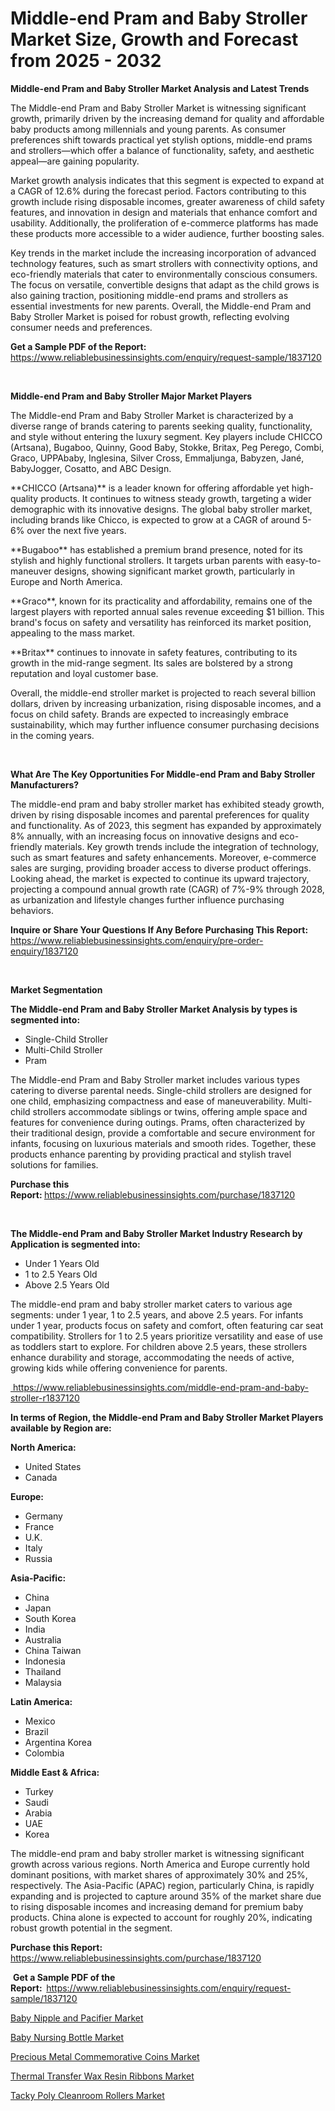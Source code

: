 <p><h1>Middle-end Pram and Baby Stroller Market Size, Growth and Forecast from 2025 - 2032</h1></p><p><strong>Middle-end Pram and Baby Stroller Market Analysis and Latest Trends</strong></p>
<p><p>The Middle-end Pram and Baby Stroller Market is witnessing significant growth, primarily driven by the increasing demand for quality and affordable baby products among millennials and young parents. As consumer preferences shift towards practical yet stylish options, middle-end prams and strollers—which offer a balance of functionality, safety, and aesthetic appeal—are gaining popularity. </p><p>Market growth analysis indicates that this segment is expected to expand at a CAGR of 12.6% during the forecast period. Factors contributing to this growth include rising disposable incomes, greater awareness of child safety features, and innovation in design and materials that enhance comfort and usability. Additionally, the proliferation of e-commerce platforms has made these products more accessible to a wider audience, further boosting sales. </p><p>Key trends in the market include the increasing incorporation of advanced technology features, such as smart strollers with connectivity options, and eco-friendly materials that cater to environmentally conscious consumers. The focus on versatile, convertible designs that adapt as the child grows is also gaining traction, positioning middle-end prams and strollers as essential investments for new parents. Overall, the Middle-end Pram and Baby Stroller Market is poised for robust growth, reflecting evolving consumer needs and preferences.</p></p>
<p><strong>Get a Sample PDF of the Report:&nbsp;</strong> <a href="https://www.reliablebusinessinsights.com/enquiry/request-sample/1837120?utm_campaign=1837&utm_medium=2&utm_source=Github&utm_content=ia&utm_term=05042025&utm_id=middle-end-pram-and-baby-stroller">https://www.reliablebusinessinsights.com/enquiry/request-sample/1837120</a></p>
<p>&nbsp;</p>
<p><strong>Middle-end Pram and Baby Stroller Major Market Players</strong></p>
<p><p>The Middle-end Pram and Baby Stroller Market is characterized by a diverse range of brands catering to parents seeking quality, functionality, and style without entering the luxury segment. Key players include CHICCO (Artsana), Bugaboo, Quinny, Good Baby, Stokke, Britax, Peg Perego, Combi, Graco, UPPAbaby, Inglesina, Silver Cross, Emmaljunga, Babyzen, Jané, BabyJogger, Cosatto, and ABC Design.</p><p>**CHICCO (Artsana)** is a leader known for offering affordable yet high-quality products. It continues to witness steady growth, targeting a wider demographic with its innovative designs. The global baby stroller market, including brands like Chicco, is expected to grow at a CAGR of around 5-6% over the next five years.</p><p>**Bugaboo** has established a premium brand presence, noted for its stylish and highly functional strollers. It targets urban parents with easy-to-maneuver designs, showing significant market growth, particularly in Europe and North America.</p><p>**Graco**, known for its practicality and affordability, remains one of the largest players with reported annual sales revenue exceeding $1 billion. This brand's focus on safety and versatility has reinforced its market position, appealing to the mass market.</p><p>**Britax** continues to innovate in safety features, contributing to its growth in the mid-range segment. Its sales are bolstered by a strong reputation and loyal customer base.</p><p>Overall, the middle-end stroller market is projected to reach several billion dollars, driven by increasing urbanization, rising disposable incomes, and a focus on child safety. Brands are expected to increasingly embrace sustainability, which may further influence consumer purchasing decisions in the coming years.</p></p>
<p>&nbsp;</p>
<p><strong>What Are The Key Opportunities For Middle-end Pram and Baby Stroller Manufacturers?</strong></p>
<p><p>The middle-end pram and baby stroller market has exhibited steady growth, driven by rising disposable incomes and parental preferences for quality and functionality. As of 2023, this segment has expanded by approximately 8% annually, with an increasing focus on innovative designs and eco-friendly materials. Key growth trends include the integration of technology, such as smart features and safety enhancements. Moreover, e-commerce sales are surging, providing broader access to diverse product offerings. Looking ahead, the market is expected to continue its upward trajectory, projecting a compound annual growth rate (CAGR) of 7%-9% through 2028, as urbanization and lifestyle changes further influence purchasing behaviors.</p></p>
<p><strong>Inquire or Share Your Questions If Any Before Purchasing This Report:</strong> <a href="https://www.reliablebusinessinsights.com/enquiry/pre-order-enquiry/1837120?utm_campaign=1837&utm_medium=2&utm_source=Github&utm_content=ia&utm_term=05042025&utm_id=middle-end-pram-and-baby-stroller">https://www.reliablebusinessinsights.com/enquiry/pre-order-enquiry/1837120</a></p>
<p>&nbsp;</p>
<p><strong>Market Segmentation</strong></p>
<p><strong>The Middle-end Pram and Baby Stroller Market Analysis by types is segmented into:</strong></p>
<p><ul><li>Single-Child Stroller</li><li>Multi-Child Stroller</li><li>Pram</li></ul></p>
<p><p>The Middle-end Pram and Baby Stroller market includes various types catering to diverse parental needs. Single-child strollers are designed for one child, emphasizing compactness and ease of maneuverability. Multi-child strollers accommodate siblings or twins, offering ample space and features for convenience during outings. Prams, often characterized by their traditional design, provide a comfortable and secure environment for infants, focusing on luxurious materials and smooth rides. Together, these products enhance parenting by providing practical and stylish travel solutions for families.</p></p>
<p><strong>Purchase this Report:&nbsp;</strong><a href="https://www.reliablebusinessinsights.com/purchase/1837120?utm_campaign=1837&utm_medium=2&utm_source=Github&utm_content=ia&utm_term=05042025&utm_id=middle-end-pram-and-baby-stroller">https://www.reliablebusinessinsights.com/purchase/1837120</a></p>
<p>&nbsp;</p>
<p><strong>The Middle-end Pram and Baby Stroller Market Industry Research by Application is segmented into:</strong></p>
<p><ul><li>Under 1 Years Old</li><li>1 to 2.5 Years Old</li><li>Above 2.5 Years Old</li></ul></p>
<p><p>The middle-end pram and baby stroller market caters to various age segments: under 1 year, 1 to 2.5 years, and above 2.5 years. For infants under 1 year, products focus on safety and comfort, often featuring car seat compatibility. Strollers for 1 to 2.5 years prioritize versatility and ease of use as toddlers start to explore. For children above 2.5 years, these strollers enhance durability and storage, accommodating the needs of active, growing kids while offering convenience for parents.</p></p>
<p><a href="https://www.reliablebusinessinsights.com/middle-end-pram-and-baby-stroller-r1837120?utm_campaign=1837&utm_medium=2&utm_source=Github&utm_content=ia&utm_term=05042025&utm_id=middle-end-pram-and-baby-stroller">&nbsp;https://www.reliablebusinessinsights.com/middle-end-pram-and-baby-stroller-r1837120</a></p>
<p><strong>In terms of Region, the Middle-end Pram and Baby Stroller Market Players available by Region are:</strong></p>
<p>
    <p> <strong> North America: </strong>
        <ul>
            <li>United States</li>
            <li>Canada</li>
        </ul>
        </p> 
    <p> <strong> Europe: </strong>
        <ul>
            <li>Germany</li>
            <li>France</li>
            <li>U.K.</li>
            <li>Italy</li>
            <li>Russia</li>
        </ul>
        </p> 
    <p> <strong> Asia-Pacific: </strong>
        <ul>
            <li>China</li>
            <li>Japan</li>
            <li>South Korea</li>
            <li>India</li>
            <li>Australia</li>
            <li>China Taiwan</li>
            <li>Indonesia</li>
            <li>Thailand</li>
            <li>Malaysia</li>
        </ul>
        </p> 
    <p> <strong> Latin America: </strong>
        <ul>
            <li>Mexico</li>
            <li>Brazil</li>
            <li>Argentina Korea</li>
            <li>Colombia</li>
        </ul>
        </p> 
    <p> <strong> Middle East & Africa: </strong>
        <ul>
            <li>Turkey</li>
            <li>Saudi</li>
            <li>Arabia</li>
            <li>UAE</li>
            <li>Korea</li>
        </ul>
    </p>
    </p>
<p><p>The middle-end pram and baby stroller market is witnessing significant growth across various regions. North America and Europe currently hold dominant positions, with market shares of approximately 30% and 25%, respectively. The Asia-Pacific (APAC) region, particularly China, is rapidly expanding and is projected to capture around 35% of the market share due to rising disposable incomes and increasing demand for premium baby products. China alone is expected to account for roughly 20%, indicating robust growth potential in the segment.</p></p>
<p><strong>Purchase this Report: </strong><a href="https://www.reliablebusinessinsights.com/purchase/1837120?utm_campaign=1837&utm_medium=2&utm_source=Github&utm_content=ia&utm_term=05042025&utm_id=middle-end-pram-and-baby-stroller">https://www.reliablebusinessinsights.com/purchase/1837120</a></p>
<p>&nbsp;<strong>Get a Sample PDF of the Report:&nbsp;&nbsp;</strong><a href="https://www.reliablebusinessinsights.com/enquiry/request-sample/1837120?utm_campaign=1837&utm_medium=2&utm_source=Github&utm_content=ia&utm_term=05042025&utm_id=middle-end-pram-and-baby-stroller">https://www.reliablebusinessinsights.com/enquiry/request-sample/1837120</a></p>
<p><strong></strong></p>
<p><p><a href="https://github.com/dukerghostki/Market-Research-Report-List-1/blob/main/baby-nipple-and-pacifier-market.md?utm_campaign=1837&utm_medium=2&utm_source=Github&utm_content=ia&utm_term=05042025&utm_id=middle-end-pram-and-baby-stroller">Baby Nipple and Pacifier Market</a></p><p><a href="https://github.com/keohannchavo/Market-Research-Report-List-1/blob/main/baby-nursing-bottle-market.md?utm_campaign=1837&utm_medium=2&utm_source=Github&utm_content=ia&utm_term=05042025&utm_id=middle-end-pram-and-baby-stroller">Baby Nursing Bottle Market</a></p><p><a href="https://github.com/ssaradulai/Market-Research-Report-List-1/blob/main/precious-metal-commemorative-coins-market.md?utm_campaign=1837&utm_medium=2&utm_source=Github&utm_content=ia&utm_term=05042025&utm_id=middle-end-pram-and-baby-stroller">Precious Metal Commemorative Coins Market</a></p><p><a href="https://github.com/taveyasenay/Market-Research-Report-List-1/blob/main/thermal-transfer-wax-resin-ribbons-market.md?utm_campaign=1837&utm_medium=2&utm_source=Github&utm_content=ia&utm_term=05042025&utm_id=middle-end-pram-and-baby-stroller">Thermal Transfer Wax Resin Ribbons Market</a></p><p><a href="https://github.com/helmeludu/Market-Research-Report-List-1/blob/main/tacky-poly-cleanroom-rollers-market.md?utm_campaign=1837&utm_medium=2&utm_source=Github&utm_content=ia&utm_term=05042025&utm_id=middle-end-pram-and-baby-stroller">Tacky Poly Cleanroom Rollers Market</a></p></p>